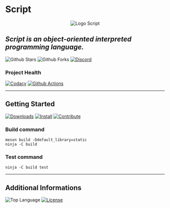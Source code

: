 # Script
<p align="center"><img src="res/logo.ico" alt="Logo Script"/></p>

## *Script is an object-oriented interpreted programming language.*

![Github Stars](https://img.shields.io/github/stars/MorganCaron/Script?style=for-the-badge)
![Github Forks](https://img.shields.io/github/forks/MorganCaron/Script?style=for-the-badge)
[![Discord](https://img.shields.io/discord/268838260153909249?label=Chat&logo=Discord&style=for-the-badge)](https://discord.gg/mxZvun4)

### Project Health
[![Codacy](https://img.shields.io/codacy/grade/92c8d9643d234818ae50601f88b131f8?logo=Codacy&style=for-the-badge)](https://www.codacy.com/manual/MorganCaron/Script)
[![Github Actions](https://img.shields.io/github/workflow/status/MorganCaron/Script/C++%20Test?logo=Github&style=for-the-badge)](https://github.com/MorganCaron/Script/actions?query=workflow%3A%22C%2B%2B+Test%22)

---

## Getting Started
[![Downloads](https://img.shields.io/github/downloads/MorganCaron/Script/total?style=for-the-badge)](https://github.com/MorganCaron/Script/releases)
[![Install](https://img.shields.io/badge/-Install-blue?style=for-the-badge)](INSTALL.md)
[![Contribute](https://img.shields.io/badge/-Contribute-blue?style=for-the-badge)](CONTRIBUTING.md)

### Build command
```console
meson build -Ddefault_library=static
ninja -C build
```

### Test command
```console
ninja -C build test
```

---

## Additional Informations
![Top Language](https://img.shields.io/github/languages/top/MorganCaron/Script?style=for-the-badge)
[![License](https://img.shields.io/github/license/MorganCaron/Script?style=for-the-badge)](https://github.com/MorganCaron/Script/blob/master/LICENSE)

